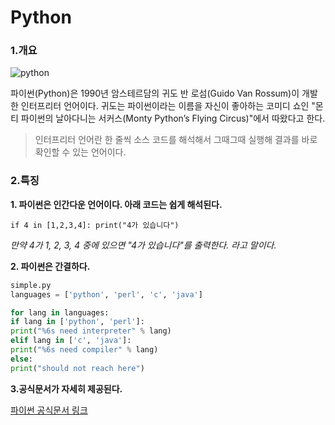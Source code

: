 # Python

### 1.개요 



![python](https://wikidocs.net/images/page/5/pahkey_KRRKrp.png)



파이썬(Python)은 1990년 암스테르담의 귀도 반 로섬(Guido Van Rossum)이 개발한 인터프리터 언어이다. 귀도는 파이썬이라는 이름을 자신이 좋아하는 코미디 쇼인 "몬티 파이썬의 날아다니는 서커스(Monty Python’s Flying Circus)"에서 따왔다고 한다.

> 인터프리터 언어란 한 줄씩 소스 코드를 해석해서 그때그때 실행해 결과를 바로 확인할 수 있는 언어이다.

### 2.특징



**1. 파이썬은 인간다운 언어이다. 아래 코드는 쉽게 해석된다.**

`if 4 in [1,2,3,4]: print("4가 있습니다") `

*만약 4가 1, 2, 3, 4 중에 있으면 "4가 있습니다"를 출력한다. 라고 말이다.*

**2. 파이썬은 간결하다.**

```python
simple.py
languages = ['python', 'perl', 'c', 'java']

for lang in languages:
if lang in ['python', 'perl']:
print("%6s need interpreter" % lang)
elif lang in ['c', 'java']:
print("%6s need compiler" % lang)
else:
print("should not reach here")
```

**3.공식문서가 자세히 제공된다.**

[파이썬 공식문서 링크](https://docs.python.org/3/)



   